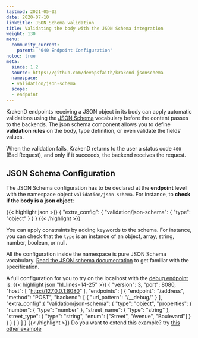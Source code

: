 ```yaml
---
lastmod: 2021-05-02
date: 2020-07-10
linktitle: JSON Schema validation
title: Validating the body with the JSON Schema integration
weight: 130
menu:
  community_current:
    parent: "040 Endpoint Configuration"
notoc: true
meta:
  since: 1.2
  source: https://github.com/devopsfaith/krakend-jsonschema
  namespace:
  - validation/json-schema
  scope:
  - endpoint
---
```

KrakenD endpoints receiving a JSON object in its body can apply automatic validations using the [JSON Schema](https://json-schema.org/) vocabulary before the content passes to the backends. The json schema component allows you to define **validation rules** on the body, type definition, or even validate the fields' values.

When the validation fails, KrakenD returns to the user a status code `400` (Bad Request), and only if it succeeds, the backend receives the request. 

## JSON Schema Configuration
The JSON Schema configuration has to be declared at the **endpoint level** with the namespace object `validation/json-schema`. For instance, to **check if the body is a json object**:

{{< highlight json >}}
{
    "extra_config": {
        "validation/json-schema": {
            "type": "object"
        }
    }
}
{{< /highlight >}}


You can apply constraints by adding keywords to the schema. For instance, you can check that the `type` is an instance of an object, array, string, number, boolean, or null.

All the configuration inside the namespace is pure JSON Schema vocabulary. [Read the JSON schema documentation](https://json-schema.org/) to get familiar with the specification.

 A full configuration for you to try on the localhost with the [debug endpoint](/docs/endpoints/debug-endpoint/) is:
{{< highlight json "hl_lines=14-25" >}}
{
    "version": 3,
    "port": 8080,
    "host": [ "http://127.0.0.1:8080" ],
    "endpoints": [
        {
            "endpoint": "/address",
            "method": "POST",
            "backend": [
                {
                    "url_pattern": "/__debug/"
                }
            ],
            "extra_config":{
                "validation/json-schema": {
                  "type": "object",
                  "properties": {
                    "number":      { "type": "number" },
                    "street_name": { "type": "string" },
                    "street_type": { "type": "string",
                                     "enum": ["Street", "Avenue", "Boulevard"]
                                   }
                  }
                }
            }
        }
    ]
}
{{< /highlight >}}
Do you want to extend this example? try [this other example](https://json-schema.org/learn/examples/address.schema.json)
